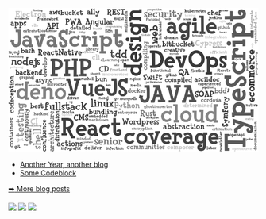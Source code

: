![me](cloud.png "Cloud")


  <ul>
    <li><a href=https://mborejdo.github.io/artikel1/>Another Year, another blog</a></li><li><a href=https://mborejdo.github.io/artikel2/>Some Codeblock</a></li>
  </ul>

  [:arrow_right: More blog posts](https://mborejdo.github.io/blog)
  

[<img src="https://img.shields.io/badge/twitter-%231DA1F2.svg?&style=for-the-badge&logo=twitter&logoColor=white" height=20>](https://www.twitter.com/mediacoder) [<img src="https://img.shields.io/badge/linkedin-%230077B5.svg?&style=for-the-badge&logo=linkedin&logoColor=white" height=20>](https://www.linkedin.com/in/michael-borejdo-a7367928) [<img src="https://img.shields.io/badge/instagram-%23E4405F.svg?&style=for-the-badge&logo=instagram&logoColor=white" height=20>](https://www.instagram.com/mediacoder)


